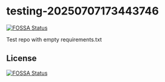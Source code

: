 # testing-20250707173443746
[![FOSSA Status](https://app.fossa.com/api/projects/git%2Bgithub.com%2Fkirogum%2Ftesting-20250707173443746.svg?type=shield)](https://app.fossa.com/projects/git%2Bgithub.com%2Fkirogum%2Ftesting-20250707173443746?ref=badge_shield)

Test repo with empty requirements.txt


## License
[![FOSSA Status](https://app.fossa.com/api/projects/git%2Bgithub.com%2Fkirogum%2Ftesting-20250707173443746.svg?type=large)](https://app.fossa.com/projects/git%2Bgithub.com%2Fkirogum%2Ftesting-20250707173443746?ref=badge_large)